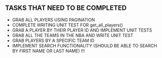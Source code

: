 ## TASKS THAT NEED TO BE COMPLETED
- GRAB ALL PLAYERS USING PAGINATION
- COMPLETE WRITING UNIT TEST FOR get_all_players()
- GRAB A PLAYER BY THEIR PLAYER ID AND IMPLEMENT UNIT TESTS 
- GRAB ALL THE TEAMS IN THE NBA AND WRITE UNIT TEST
- GRAB PLAYERS BY A SPECIFIC TEAM ID
- IMPLEMENT SEARCH FUNCTIONALITY (SHOULD BE ABLE TO SEARCH BY FIRST NAME OR LAST NAME) !!!